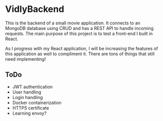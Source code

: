 # VidlyBackend

This is the backend of a small movie application. It connects to an MongoDB database using CRUD and has a REST API to handle incoming requests.
The main purpose of this project is to test a front-end I built in React.

As I progress with my React application, I will be increasing the features of this application as well to compliment it. There are tons of things that still need implementing!

## ToDo
- JWT authentication
- User handling
- Login handling
- Docker containerization
- HTTPS certificate
- Learning envoy?